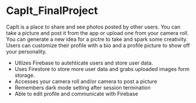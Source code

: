 # CapIt_FinalProject
CapIt is a place to share and see photos posted by other users. You can take a picture and post it from the app or upload one from your camera roll. You can generate a new idea for a pictre to 
take and spark some creativity. Users can customize their profile with a bio and a profile picture to show off your personality.
- Utlizes Firebase to autehticate users and store user data. 
- Uses Firestore to store more user data and grabs uploaded images form storage.
- Accesses your camera roll and/or camera to post a picture
- Remembers dark mode setting after session termination
- Able to edit profile and communicate with Firebase
